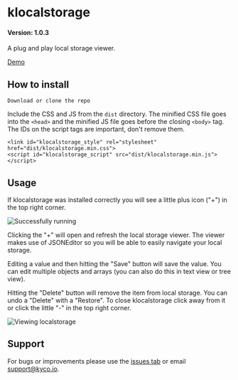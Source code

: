 klocalstorage
=============
#### Version: 1.0.3

A plug and play local storage viewer.

[Demo](https://kyco.github.io/klocalstorage)

How to install
--------------

    Download or clone the repo

Include the CSS and JS from the `dist` directory. The minified CSS file goes into the `<head>` and the minified JS file goes before the closing `<body>` tag. The IDs on the script tags are important, don't remove them.

    <link id="klocalstorage_style" rel="stylesheet" href="dist/klocalstorage.min.css">
    <script id="klocalstorage_script" src="dist/klocalstorage.min.js"></script>

Usage
-----

If klocalstorage was installed correctly you will see a little plus icon ("+") in the top right corner.

![Successfully running](https://www.kycosoftware.com/uploads/klocalstorage/screenshot0.png)

Clicking the "+" will open and refresh the local storage viewer. The viewer makes use of JSONEditor so you will be able to easily navigate your local storage.

Editing a value and then hitting the "Save" button will save the value. You can edit multiple objects and arrays (you can also do this in text view or tree view).

Hitting the "Delete" button will remove the item from local storage. You can undo a "Delete" with a "Restore". To close klocalstorage click away from it or click the little "-" in the top right corner.

![Viewing localstorage](https://www.kycosoftware.com/uploads/klocalstorage/screenshot1.png)

Support
-------

For bugs or improvements please use the [issues tab](https://github.com/kyco/klocalstorage/issues)
or email [support@kyco.io](mailto:support@kyco.io).
